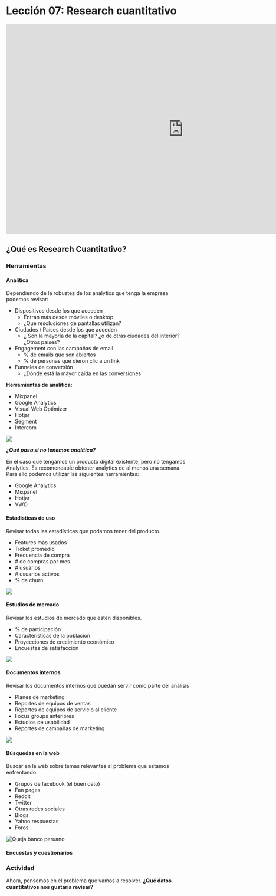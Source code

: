 # Lección 07: Research cuantitativo

<div class="iframeWrapper">
	<iframe src="https://docs.google.com/presentation/d/e/2PACX-1vRQVFicKk5xPtLyulxXhEjE49nmFwIrBhlBqxT2pjA8ON-58Cc5gv3NYw-trXRI0KvaKPSOh0KBk3Vj/embed?start=false&loop=false&delayms=3000" frameborder="0" width="960" height="569" allowfullscreen="true" mozallowfullscreen="true" webkitallowfullscreen="true"></iframe>
</div>



## ¿Qué es Research Cuantitativo?


### Herramientas

#### Analítica

Dependiendo de la robustez de los analytics que tenga la empresa podemos revisar: 

* Dispositivos desde los que acceden
	* Entran más desde móviles o desktop
	* ¿Qué resoluciones de pantallas utilizan?
* Ciudades / Países desde los que acceden
	* ¿ Son la mayoría de la capital? ¿o de otras ciudades del interior? ¿Otros países?
* Engagement con las campañas de email 
	* % de emails que son abiertos
	* % de personas que dieron clic a un link
* Funneles de conversión 
	* ¿Dónde está la mayor caída en las conversiones


**Herramientas de analítica:**

* Mixpanel
* Google Analytics
* Visual Web Optimizer
* Hotjar
* Segment
* Intercom

![](https://lh3.googleusercontent.com/NsPbuYZN6yjWdnuvjoBBhlI227jjXoVXwzofHlP7DrK8AuA_jVzYBKkGUufY__NVAiUriv0ZLZJYw5vEId34zl8Tiu25ui_3b31cSnHpFty4NWzobbrbrK965vLoTvQ3nFW2jnaNK80)

 _**¿Qué pasa si no tenemos analítica?**_

En el caso que tengamos un producto digital existente, pero no tengamos Analytics. Es recomendable obtener analytics de al menos una semana. Para ello podemos utilizar las siguientes herramientas:

* Google Analytics
* Mixpanel
* Hotjar
* VWO

#### Estadísticas de uso

Revisar todas las estadísticas que podamos tener del producto.

* Features más usados
* Ticket promedio
* Frecuencia de compra
* \# de compras por mes
* \# usuarios
* \# usuarios activos
* % de churn

![](https://lh6.googleusercontent.com/GvrCmCsI_MnWKXNqDuYvJuNA1kDZM2_Ip9iTUkviOko1gvMvDyUyGQ6lQOBQLj6jp9nqe9zpKFFn8Ohip5Zyb1dG7m4D-nBLPUGKf7fIgu0dxTwkmkIEP04yYmokq4ZMAbHQB7rQp0s)

#### Estudios de mercado

Revisar los estudios de mercado que estén disponibles.

* % de participación
* Características de la población
* Proyecciones de crecimiento económico
* Encuestas de satisfacción

![](https://lh5.googleusercontent.com/uLknPlR5Wii0Ftvm2n58XZi5zqGwTCOXXZi3Jeo775sqkBdSE5p-d4YO3umLt_0iXnYF3GJXfpmgpEwVSwux9H7i_Ex63BZuMUYSk6ajkbihRcymvfRMvBGTYfzErQWiI7ITi-OCxKY)

#### Documentos internos

Revisar los documentos internos que puedan servir como parte del análisis

* Planes de marketing
* Reportes de equipos de ventas
* Reportes de equipos de servicio al cliente 
* Focus groups anteriores
* Estudios de usabilidad
* Reportes de campañas de marketing

![](https://lh4.googleusercontent.com/G3JkQKrZ8HmNAjH3NlQ_zIMFoLlDwYozNtNkmn47jS0NwrjxHfOktXoKCSxiW71yxzbciWdM1ZBGXNnDx_PXdDrpOmODJL3V4g_0Q1E_-ddbIIScsmn3Wgv7reEfZaMd5S0WbJVxwjs)

#### Búsquedas en la web

Buscar en la web sobre temas relevantes al problema que estamos enfrentando. 

* Grupos de facebook (el buen dato)
* Fan pages
* Reddit
* Twitter
* Otras redes sociales
* Blogs
* Yahoo respuestas
* Foros


![Queja banco peruano](https://lh6.googleusercontent.com/D9TJpHB4tRuiHlRUY59wt_kaIUZie36FKEFEWBEq2J59XUx_fj03XLrnGCnaezlcqsnJ7GpE-rjZfLDQKGWpyI4PGpoenjPL2juf4Pgk22oJKcuh-imKijKkLPHsgdDPE13OywQs3fU)

#### Encuestas y cuestionarios

### Actividad

Ahora, pensemos en el problema que vamos a resolver. **¿Qué datos cuantitativos nos gustaría revisar?**